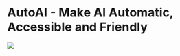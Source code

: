 # AutoAI - Make AI Automatic, Accessible and Friendly

![](https://avatars.githubusercontent.com/u/51158590?s=200&v=4)